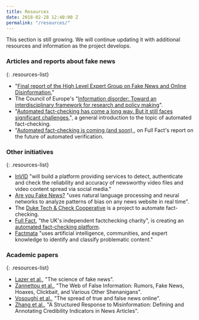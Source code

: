 ```yaml
---
title: Resources
date: 2018-02-28 12:40:00 Z
permalink: "/resources/"
---
```


<div class="alert alert-primary">This section is still growing. We will continue updating it with additional resources and information as the project develops.</div>


### Articles and reports about fake news

{: .resources-list}
- "[Final report of the High Level Expert Group on Fake News and Online Disinformation.](https://ec.europa.eu/digital-single-market/en/news/final-report-high-level-expert-group-fake-news-and-online-disinformation)"
- The Council of Europe's "[Information disorder: Toward an interdisciplinary framework for research and policy making](https://edoc.coe.int/en/media-freedom/7495-information-disorder-toward-an-interdisciplinary-framework-for-research-and-policy-making.html)".
- "[Automated fact-checking has come a long way. But it still faces significant challenges.](https://www.poynter.org/news/automated-fact-checking-has-come-long-way-it-still-faces-significant-challenges)", a general introduction to the topic of automated fact-checking.
- "[Automated fact-checking is coming (and soon)
](https://www.poynter.org/news/report-automated-fact-checking-coming-and-soon), on Full Fact's report on the future of automated verification.

### Other initiatives

{: .resources-list}
- [InVID](http://www.invid-project.eu) "will build a platform providing services to detect, authenticate and check the reliability and accuracy of newsworthy video files and video content spread via social media."
- [Are you Fake News?](http://www.areyoufakenews.com) "uses natural language processing and neural networks to analyze patterns of bias on any news website in real time".
- The [Duke Tech & Check Cooperative](https://reporterslab.org/tech-and-check/) is a project to automate fact-checking.
- [Full Fact](https://fullfact.org/), "the UK's independent factchecking charity", is creating an [automated fact-checking platform](https://www.poynter.org/news/step-toward-automation-full-fact-has-built-live-fact-checking-prototype).
- [Factmata](http://factmata.com) "uses artificial intelligence, communities, and expert knowledge to identify and classify problematic content."

### Academic papers

{: .resources-list}
- [Lazer et al.](http://science.sciencemag.org/content/359/6380/1094), "The science of fake news".
- [Zannettou et al.](https://arxiv.org/pdf/1804.03461.pdf), "The Web of False Information: Rumors, Fake News, Hoaxes, Clickbait, and Various Other Shenanigans".
- [Vosoughi et al.](http://science.sciencemag.org/content/359/6380/1146), "The spread of true and false news online".
- [Zhang et al.](http://people.csail.mit.edu/axz/papers/webconf_credco.pdf), "A Structured Response to Misinformation: Defining and Annotating Credibility Indicators in News Articles".

